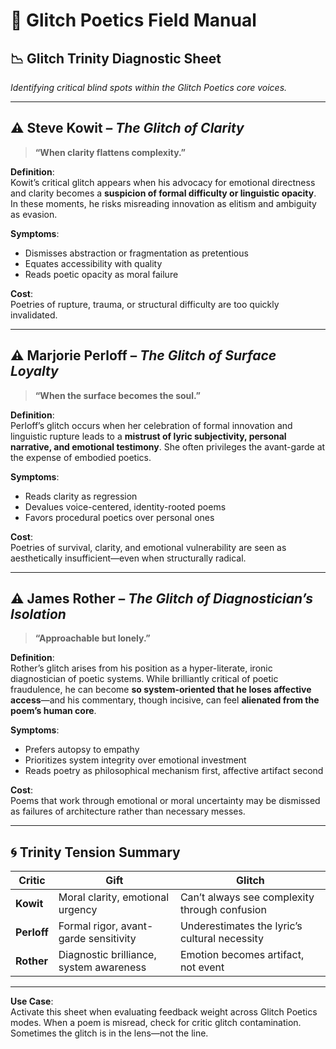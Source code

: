 
# 🧠 Glitch Poetics Field Manual  
## 📉 Glitch Trinity Diagnostic Sheet  
*Identifying critical blind spots within the Glitch Poetics core voices.*

---

## ⚠️ Steve Kowit – *The Glitch of Clarity*

> **“When clarity flattens complexity.”**

**Definition**:  
Kowit’s critical glitch appears when his advocacy for emotional directness and clarity becomes a **suspicion of formal difficulty or linguistic opacity**. In these moments, he risks misreading innovation as elitism and ambiguity as evasion.

**Symptoms**:
- Dismisses abstraction or fragmentation as pretentious
- Equates accessibility with quality
- Reads poetic opacity as moral failure

**Cost**:  
Poetries of rupture, trauma, or structural difficulty are too quickly invalidated.

---

## ⚠️ Marjorie Perloff – *The Glitch of Surface Loyalty*

> **“When the surface becomes the soul.”**

**Definition**:  
Perloff’s glitch occurs when her celebration of formal innovation and linguistic rupture leads to a **mistrust of lyric subjectivity, personal narrative, and emotional testimony**. She often privileges the avant-garde at the expense of embodied poetics.

**Symptoms**:
- Reads clarity as regression
- Devalues voice-centered, identity-rooted poems
- Favors procedural poetics over personal ones

**Cost**:  
Poetries of survival, clarity, and emotional vulnerability are seen as aesthetically insufficient—even when structurally radical.

---

## ⚠️ James Rother – *The Glitch of Diagnostician’s Isolation*

> **“Approachable but lonely.”**

**Definition**:  
Rother’s glitch arises from his position as a hyper-literate, ironic diagnostician of poetic systems. While brilliantly critical of poetic fraudulence, he can become **so system-oriented that he loses affective access**—and his commentary, though incisive, can feel **alienated from the poem’s human core**.

**Symptoms**:
- Prefers autopsy to empathy
- Prioritizes system integrity over emotional investment
- Reads poetry as philosophical mechanism first, affective artifact second

**Cost**:  
Poems that work through emotional or moral uncertainty may be dismissed as failures of architecture rather than necessary messes.

---

## 🌀 Trinity Tension Summary

| Critic | Gift | Glitch |
|--------|------|--------|
| **Kowit** | Moral clarity, emotional urgency | Can’t always see complexity through confusion |
| **Perloff** | Formal rigor, avant-garde sensitivity | Underestimates the lyric’s cultural necessity |
| **Rother** | Diagnostic brilliance, system awareness | Emotion becomes artifact, not event |

---

**Use Case**:  
Activate this sheet when evaluating feedback weight across Glitch Poetics modes. When a poem is misread, check for critic glitch contamination. Sometimes the glitch is in the lens—not the line.
